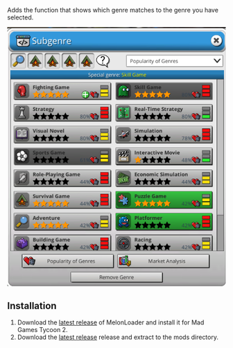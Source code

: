 ﻿Adds the function that shows which genre matches to the genre you have selected.

![img.png](images/img.png)

## Installation
1. Download the [latest release](https://github.com/LavaGang/MelonLoader/releases) of MelonLoader and install it for Mad Games Tycoon 2.
2. Download the [latest release](https://github.com/derpierre65/MGT_BestGenreCombination/releases) release and extract to the mods directory.